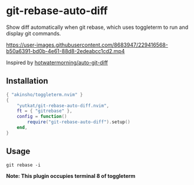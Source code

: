 # git-rebase-auto-diff

Show diff automatically when git rebase, which uses toggleterm to run and display git commands.

https://user-images.githubusercontent.com/8683947/229416568-b50a6391-bd0b-4e61-88d8-2edeabcc1cd2.mp4

Inspired by [hotwatermorning/auto-git-diff](https://github.com/hotwatermorning/auto-git-diff)

## Installation

```lua
{ "akinsho/toggleterm.nvim" }
{
	"yutkat/git-rebase-auto-diff.nvim",
	ft = { "gitrebase" },
	config = function()
		require("git-rebase-auto-diff").setup()
	end,
}
```

## Usage

```
git rebase -i
```

**Note: This plugin occupies terminal 8 of toggleterm**
